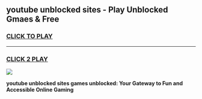 
## youtube unblocked sites - Play Unblocked Gmaes & Free
<h3>
<a href="https://news.freeplayer.one?title=youtube_unblocked_sites&ref=16F">CLICK TO PLAY</a></h3>
<hr>

<h3>
<a href="https://news.freeplayer.one?title=youtube_unblocked_sites&ref=16F">CLICK 2 PLAY</a>
  
</h3>

<a href="https://news.freeplayer.one?title=youtube_unblocked_sites&ref=16F/"><img src="https://clearcache.store/games.png"></a>


**youtube unblocked sites games unblocked: Your Gateway to Fun and Accessible Online Gaming**
